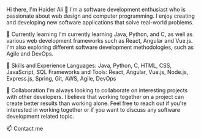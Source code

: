 Hi there, I'm Haider Ali 👋
I'm a software development enthusiast who is passionate about web design and computer programming. I enjoy creating and developing new software applications that solve real-world problems.

🌱 Currently learning
I'm currently learning Java, Python, and C, as well as various web development frameworks such as React, Angular and Vue.js. I'm also exploring different software development methodologies, such as Agile and DevOps.

💼 Skills and Experience
Languages: Java, Python, C, HTML, CSS, JavaScript, SQL
Frameworks and Tools: React, Angular, Vue.js, Node.js, Express.js, Spring, Git, AWS, Agile, DevOps

🤝 Collaboration
I'm always looking to collaborate on interesting projects with other developers. I believe that working together on a project can create better results than working alone. Feel free to reach out if you're interested in working together or if you want to discuss any software development related topic.

📫 Contact me


<!---
Haider-Ali-GitHub/Haider-Ali-GitHub is a ✨ special ✨ repository because its `README.md` (this file) appears on your GitHub profile.
You can click the Preview link to take a look at your changes.

💻 Projects
I've worked on various projects, including web applications, desktop applications and mobile apps. Some of my notable projects include:

Project 1: An e-commerce website built using React and Node.js
Project 2: A mobile app built using React Native and Firebase
Project 3: A desktop application built using Java Swing and MySQL
--->

